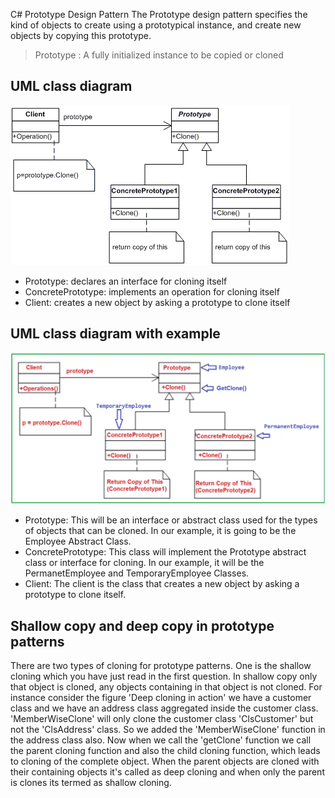 C# Prototype Design Pattern
The Prototype design pattern specifies the kind of objects to create using a prototypical instance, and create new objects by copying this prototype.<br>
>Prototype : A fully initialized instance to be copied or cloned

## UML class diagram
![UML or Class Diagram ](Prototype_UML.png)

* Prototype: declares an interface for cloning itself
* ConcretePrototype: implements an operation for cloning itself
* Client: creates a new object by asking a prototype to clone itself

## UML class diagram with example
![UML or Class Diagram with example](PrototypeExample_UML.webp)

* Prototype: This will be an interface or abstract class used for the types of objects that can be cloned. In our example, it is going to be the Employee Abstract Class.
* ConcretePrototype: This class will implement the Prototype abstract class or interface for cloning. In our example, it will be the PermanetEmployee and TemporaryEmployee Classes.
* Client: The client is the class that creates a new object by asking a prototype to clone itself.


## Shallow copy and deep copy in prototype patterns

There are two types of cloning for prototype patterns. One is the shallow cloning which you have just read in the first question. In shallow copy only that object is cloned, any objects containing in that object is not cloned. For instance consider the figure 'Deep cloning in action' we have a customer class and we have an address class aggregated inside the customer class. 'MemberWiseClone' will only clone the customer class 'ClsCustomer' but not the 'ClsAddress' class. So we added the 'MemberWiseClone' function in the address class also. Now when we call the 'getClone' function we call the parent cloning function and also the child cloning function, which leads to cloning of the complete object. When the parent objects are cloned with their containing objects it's called as deep cloning and when only the parent is clones its termed as shallow cloning.